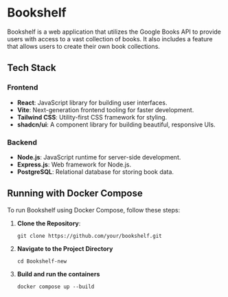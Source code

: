 # Bookshelf
Bookshelf is a web application that utilizes the Google Books API to provide users with access to a vast collection of books. It also includes a feature that allows users to create their own book collections.
## Tech Stack

### Frontend
- **React**: JavaScript library for building user interfaces.
- **Vite**: Next-generation frontend tooling for faster development.
- **Tailwind CSS**: Utility-first CSS framework for styling.
- **shadcn/ui**: A component library for building beautiful, responsive UIs.

### Backend
- **Node.js**: JavaScript runtime for server-side development.
- **Express.js**: Web framework for Node.js.
- **PostgreSQL**: Relational database for storing book data.
  
## Running with Docker Compose
To run Bookshelf using Docker Compose, follow these steps:
1. **Clone the Repository**:

   ```git clone https://github.com/your/bookshelf.git```
2. **Navigate to the Project Directory**

   ```cd Bookshelf-new```
3. **Build and run the containers**

   ```docker compose up --build```
